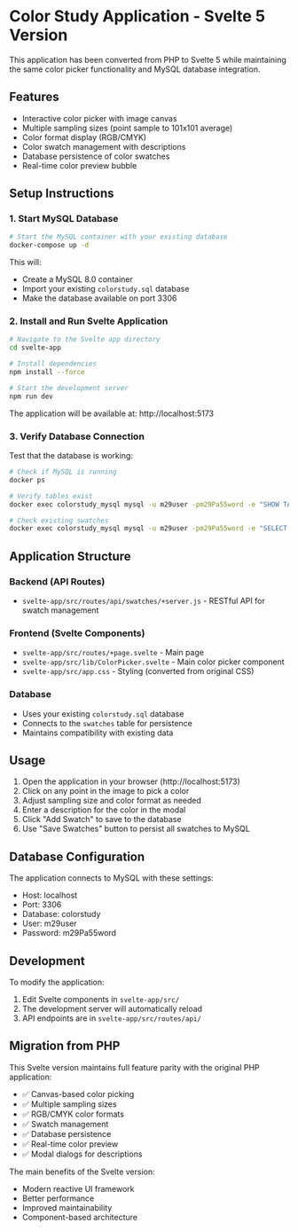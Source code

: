 # Color Study Application - Svelte 5 Version

This application has been converted from PHP to Svelte 5 while maintaining the same color picker functionality and MySQL database integration.

## Features

- Interactive color picker with image canvas
- Multiple sampling sizes (point sample to 101x101 average)
- Color format display (RGB/CMYK)
- Color swatch management with descriptions
- Database persistence of color swatches
- Real-time color preview bubble

## Setup Instructions

### 1. Start MySQL Database

```bash
# Start the MySQL container with your existing database
docker-compose up -d
```

This will:
- Create a MySQL 8.0 container
- Import your existing `colorstudy.sql` database
- Make the database available on port 3306

### 2. Install and Run Svelte Application

```bash
# Navigate to the Svelte app directory
cd svelte-app

# Install dependencies
npm install --force

# Start the development server
npm run dev
```

The application will be available at: http://localhost:5173

### 3. Verify Database Connection

Test that the database is working:

```bash
# Check if MySQL is running
docker ps

# Verify tables exist
docker exec colorstudy_mysql mysql -u m29user -pm29Pa55word -e "SHOW TABLES;" colorstudy

# Check existing swatches
docker exec colorstudy_mysql mysql -u m29user -pm29Pa55word -e "SELECT COUNT(*) FROM swatches;" colorstudy
```

## Application Structure

### Backend (API Routes)
- `svelte-app/src/routes/api/swatches/+server.js` - RESTful API for swatch management

### Frontend (Svelte Components)
- `svelte-app/src/routes/+page.svelte` - Main page
- `svelte-app/src/lib/ColorPicker.svelte` - Main color picker component
- `svelte-app/src/app.css` - Styling (converted from original CSS)

### Database
- Uses your existing `colorstudy.sql` database
- Connects to the `swatches` table for persistence
- Maintains compatibility with existing data

## Usage

1. Open the application in your browser (http://localhost:5173)
2. Click on any point in the image to pick a color
3. Adjust sampling size and color format as needed
4. Enter a description for the color in the modal
5. Click "Add Swatch" to save to the database
6. Use "Save Swatches" button to persist all swatches to MySQL

## Database Configuration

The application connects to MySQL with these settings:
- Host: localhost
- Port: 3306
- Database: colorstudy
- User: m29user
- Password: m29Pa55word

## Development

To modify the application:
1. Edit Svelte components in `svelte-app/src/`
2. The development server will automatically reload
3. API endpoints are in `svelte-app/src/routes/api/`

## Migration from PHP

This Svelte version maintains full feature parity with the original PHP application:
- ✅ Canvas-based color picking
- ✅ Multiple sampling sizes
- ✅ RGB/CMYK color formats
- ✅ Swatch management
- ✅ Database persistence
- ✅ Real-time color preview
- ✅ Modal dialogs for descriptions

The main benefits of the Svelte version:
- Modern reactive UI framework
- Better performance
- Improved maintainability
- Component-based architecture